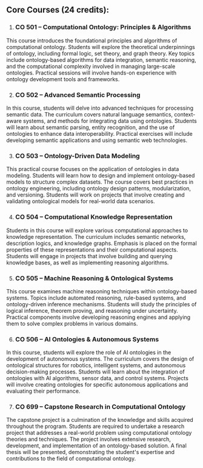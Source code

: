 
## **Core Courses (24 credits):**

1. ### **CO 501 – Computational Ontology: Principles & Algorithms**

This course introduces the foundational principles and algorithms of computational ontology. Students will explore the theoretical underpinnings of ontology, including formal logic, set theory, and graph theory. Key topics include ontology-based algorithms for data integration, semantic reasoning, and the computational complexity involved in managing large-scale ontologies. Practical sessions will involve hands-on experience with ontology development tools and frameworks.

2. ### **CO 502 – Advanced Semantic Processing**

In this course, students will delve into advanced techniques for processing semantic data. The curriculum covers natural language semantics, context-aware systems, and methods for integrating data using ontologies. Students will learn about semantic parsing, entity recognition, and the use of ontologies to enhance data interoperability. Practical exercises will include developing semantic applications and using semantic web technologies.

3. ### **CO 503 – Ontology-Driven Data Modeling**

This practical course focuses on the application of ontologies in data modeling. Students will learn how to design and implement ontology-based models to structure complex datasets. The course covers best practices in ontology engineering, including ontology design patterns, modularization, and versioning. Students will work on projects that involve creating and validating ontological models for real-world data scenarios.

4. ### **CO 504 – Computational Knowledge Representation**

Students in this course will explore various computational approaches to knowledge representation. The curriculum includes semantic networks, description logics, and knowledge graphs. Emphasis is placed on the formal properties of these representations and their computational aspects. Students will engage in projects that involve building and querying knowledge bases, as well as implementing reasoning algorithms.

5. ### **CO 505 – Machine Reasoning & Ontological Systems**

This course examines machine reasoning techniques within ontology-based systems. Topics include automated reasoning, rule-based systems, and ontology-driven inference mechanisms. Students will study the principles of logical inference, theorem proving, and reasoning under uncertainty. Practical components involve developing reasoning engines and applying them to solve complex problems in various domains.

6. ### **CO 506 – AI Ontologies & Autonomous Systems**

In this course, students will explore the role of AI ontologies in the development of autonomous systems. The curriculum covers the design of ontological structures for robotics, intelligent systems, and autonomous decision-making processes. Students will learn about the integration of ontologies with AI algorithms, sensor data, and control systems. Projects will involve creating ontologies for specific autonomous applications and evaluating their performance.

7. ### **CO 699 – Capstone Research in Computational Ontology**

The capstone project is a culmination of the knowledge and skills acquired throughout the program. Students are required to undertake a research project that addresses a real-world problem using computational ontology theories and techniques. The project involves extensive research, development, and implementation of an ontology-based solution. A final thesis will be presented, demonstrating the student's expertise and contributions to the field of computational ontology.

